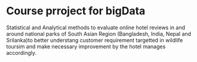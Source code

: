 # Course prroject for bigData 
Statistical and Analytical methods to evaluate online hotel reviews in and around national parks of South Asian Region (Bangladesh, India, Nepal and Srilanka)to better understang customer requirement targetted in wildlife toursim and make necessary improvement by the hotel manages accordingly.
